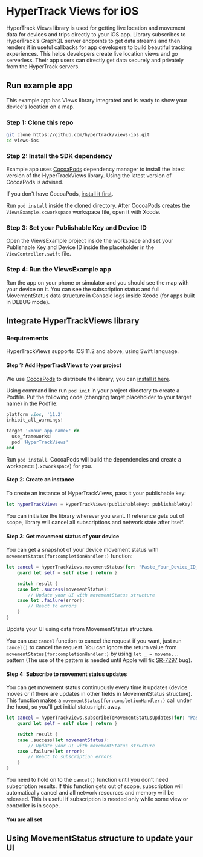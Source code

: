 # HyperTrack Views for iOS

HyperTrack Views library is used for getting live location and movement data for devices and trips directly to your iOS app. Library subscribes to HyperTrack's GraphQL server endpoints to get data streams and then renders it in useful callbacks for app developers to build beautiful tracking experiences. This helps developers create live location views and go serverless. Their app users can directly get data securely and privately from the HyperTrack servers.

## Run example app

This example app has Views library integrated and is ready to show your device's location on a map.

### Step 1: Clone this repo
```bash
git clone https://github.com/hypertrack/views-ios.git
cd views-ios
```

### Step 2: Install the SDK dependency

Example app uses [CocoaPods](https://cocoapods.org) dependency manager to install the latest version of the HyperTrackViews library. Using the latest version of CocoaPods is advised.

If you don't have CocoaPods, [install it first](https://guides.cocoapods.org/using/getting-started.html#installation).

Run `pod install` inside the cloned directory. After CocoaPods creates the `ViewsExample.xcworkspace` workspace file, open it with Xcode.

### Step 3: Set your Publishable Key and Device ID

Open the ViewsExample project inside the workspace and set your Publishable Key and Device ID inside the placeholder in the `ViewController.swift` file.

### Step 4: Run the ViewsExample app

Run the app on your phone or simulator and you should see the map with your device on it. You can see the subscription status and full MovementStatus data structure in Console logs inside Xcode (for apps built in DEBUG mode).

## Integrate HyperTrackViews library

### Requirements

HyperTrackViews supports iOS 11.2 and above, using Swift language.

#### Step 1: Add HyperTrackViews to your project

We use [CocoaPods](https://cocoapods.org) to distribute the library, you can [install it here](https://guides.cocoapods.org/using/getting-started.html#installation).

Using command line run `pod init` in your project directory to create a Podfile. Put the following code (changing target placeholder to your target name) in the Podfile:

```ruby
platform :ios, '11.2'
inhibit_all_warnings!

target '<Your app name>' do
  use_frameworks!
  pod 'HyperTrackViews'
end
```

Run `pod install`. CocoaPods will build the dependencies and create a workspace (`.xcworkspace`) for you.

#### Step 2: Create an instance

To create an instance of HyperTrackViews, pass it your publishable key:

```swift
let hyperTrackViews = HyperTrackViews(publishableKey: publishableKey)
```

You can initialize the library wherever you want. If reference gets out of scope, library will cancel all subscriptions and network state after itself.

#### Step 3: Get movement status of your device

You can get a snapshot of your device movement status with `movementStatus(for:completionHandler:)` function:

```swift
let cancel = hyperTrackViews.movementStatus(for: "Paste_Your_Device_ID_Here") { [weak self] result in
    guard let self = self else { return }

    switch result {
    case let .success(movementStatus):
        // Update your UI with movementStatus structure
    case let .failure(error):
        // React to errors
    }
}
```

Update your UI using data from MovementStatus structure.

You can use `cancel` function to cancel the request if you want, just run `cancel()` to cancel the request. You can ignore the return value from `movementStatus(for:completionHandler:)` by using `let _ = moveme...` pattern (The use of the pattern is needed until Apple will fix [SR-7297](https://bugs.swift.org/browse/SR-7297) bug).

#### Step 4: Subscribe to movement status updates

You can get movement status continuously every time it updates (device moves or if there are updates in other fields in MovementStatus structure). This function makes a `movementStatus(for:completionHandler:)` call under the hood, so you'll get initial status right away.

```swift
let cancel = hyperTrackViews.subscribeToMovementStatusUpdates(for: "Paste_Your_Device_ID_Here") { [weak self] result in
    guard let self = self else { return }

    switch result {
    case .success(let movementStatus):
        // Update your UI with movementStatus structure
    case .failure(let error):
        // React to subscription errors
    }
}
```

You need to hold on to the `cancel()` function until you don't need subscription results. If this function gets out of scope, subscription will automatically cancel and all network resources and memory will be released. This is useful if subscription is needed only while some view or controller is in scope.

#### You are all set

## Using MovementStatus structure to update your UI


